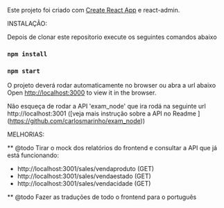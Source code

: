 Este projeto foi criado com [Create React App](https://github.com/facebookincubator/create-react-app) e react-admin.

INSTALAÇÃO:

Depois de clonar este repositorio execute os seguintes comandos abaixo
### `npm install`
### `npm start`

O projeto deverá rodar automaticamente no browser ou abra a url abaixo
Open [http://localhost:3000](http://localhost:3000) to view it in the browser.

Não esqueça de rodar a API 'exam_node' que ira rodá na seguinte url http://localhost:3001 ([veja mais instrução sobre a API no Readme ] (https://github.com/carlosmarinho/exam_node))


MELHORIAS:

** @todo Tirar o mock dos relatórios do frontend e consultar a API que já está funcionando:
   - http://localhost:3001/sales/vendaproduto (GET)
   - http://localhost:3001/sales/vendaestado (GET)
   - http://localhost:3001/sales/vendacidade (GET)
   
** @todo Fazer as traduções de todo o frontend para o português 